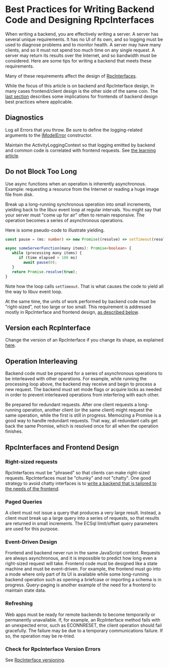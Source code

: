 # Best Practices for Writing Backend Code and Designing RpcInterfaces

When writing a backend, you are effectively writing a server. A server has several unique requirements. It has no UI of its own, and so logging must be used to diagnose problems and to monitor health. A server may have many clients, and so it must not spend too much time on any single request. A server may return its results over the Internet, and so bandwidth must be considered. Here are some tips for writing a backend that meets these requirements.

Many of these requirements affect the design of [RpcInterfaces](../RpcInterface.md).

While the focus of this article is on backend and RpcInterface design, in many cases frontend/client design is the other side of the same coin. The [last section](#rpcinterfaces-and-frontend-design)  describes some implications for frontends of backend design best practices where applicable.

## Diagnostics

Log all Errors that you throw. Be sure to define the logging-related arguments to the [IModelError]($common) constructor.

Maintain the ActivityLoggingContext so that logging emitted by backend and common code is correlated with frontend requests. See [the learning article](./ManagingActivityLoggingContext.md).

## Do not Block Too Long

Use async functions when an operation is inherently asynchronous. Example: requesting a resource from the Internet or reading a huge image file from disk.

Break up a long-running synchronous operation into small increments, yielding back to the libuv event loop at regular intervals. You might say that your server must "come up for air" often to remain responsive. The operation becomes a series of asynchronous operations.

Here is some pseudo-code to illustrate yielding.

``` ts
const pause = (ms: number) => new Promise((resolve) => setTimeout(resolve, ms));

async someServerFunction(many items): Promise<boolean> {
   while (processing many items) {
      if (time elapsed > 100 ms)
        await pause(0);
   }
   return Promise.resolve(true);
}
```

Note how the loop calls `setTimeout`. That is what causes the code to yield all the way to libuv event loop.

At the same time, the units of work performed by backend code must be "right-sized", not too large or too small. This requirement is addressed mostly in RpcInterface and frontend design, [as described below](#rpcinterfaces-and-frontend-design).

## Version each RcpInterface

Change the version of an RpcInterface if you change its shape, as explained [here](../RpcInterface.md#rpcinterface-versioning).

## Operation Interleaving

Backend code must be prepared for a series of asynchronous operations to be interleaved with other operations. For example, while running the processing loop above, the backend may receive and begin to process a new request. The backend must set mode flags or acquire locks as needed in order to prevent interleaved operations from interfering with each other.

Be prepared for redundant requests. After one client requests a long-running operation, another client (or the same client) might request the same operation, while the first is still in progress. Memoizing a Promise is a good way to handle redundant requests. That way, all redundant calls get back the same Promise, which is resolved once for all when the operation finishes.

## RpcInterfaces and Frontend Design

### Right-sized requests

RpcInterfaces must be "phrased" so that clients can make right-sized requests. RpcInterfaces must be "chunky" and not "chatty". One good strategy to avoid chatty interfaces is to [write a backend that is tailored to the needs of the frontend](../AppTailoring.md#backends-for-frontends).

### Paged Queries

A client must not issue a query that produces a very large result. Instead, a client must break up a large query into a series of requests, so that results are returned in small increments. The ECSql limit/offset query parameters are used for this purpose.

### Event-Driven Design

Frontend and backend never run in the same JavaScript context. Requests are always asynchronous, and it is impossible to predict how long even a right-sized request will take. Frontend code must be designed like a state machine and must be event-driven. For example, the frontend must go into a mode where only part of its UI is available while some long-running backend operation such as opening a briefcase or importing a schema is in progress. Query-paging is another example of the need for a frontend to maintain state data.

### Refreshing

Web apps must be ready for remote backends to become temporarily or permanently unavailable. If, for example, an RcpInterface method fails with an unexpected error, such as ECONNRESET, the client operation should fail gracefully. The failure may be due to a temporary communications failure. If so, the operation may be re-tried.

<!-- TODO: What if the orchestractor must re-start the backend? Does the client have to acquire a new IModelConnection? -->

### Check for RpcInterface Version Errors

See [RpcInterface versioning](../RpcInterface.md#rpcinterface-versioning).

<!-- TODO: Need more on when this can happen and what to do about it. -->
